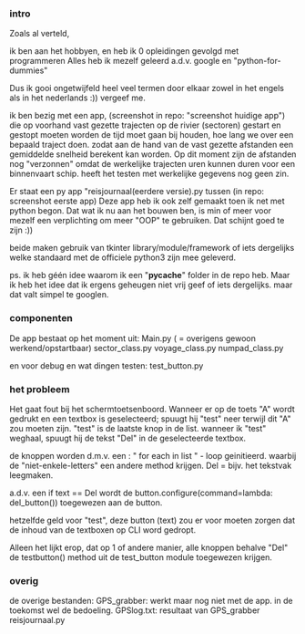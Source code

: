 ### intro ###

Zoals al verteld,

ik ben aan het hobbyen, en heb ik 0 opleidingen gevolgd met programmeren
Alles heb ik mezelf geleerd a.d.v. google en "python-for-dummies" 

Dus ik gooi ongetwijfeld heel veel termen door elkaar zowel in het engels als
in het nederlands :)) vergeef me. 

ik ben bezig met een app, (screenshot in repo: "screenshot huidige app")
die op voorhand vast gezette trajecten op de rivier (sectoren) gestart en gestopt moeten worden
de tijd moet gaan bij houden, hoe lang we over een bepaald traject doen. zodat aan de hand van de vast gezette afstanden
een gemiddelde snelheid berekent kan worden. Op dit moment zijn de afstanden nog "verzonnen" omdat de werkelijke trajecten
uren kunnen duren voor een binnenvaart schip. heeft het testen met werkelijke gegevens nog geen zin. 

Er staat een py app "reisjournaal(eerdere versie).py tussen (in repo: screenshot eerste app)
Deze app heb ik ook zelf gemaakt toen ik net met python begon. 
Dat wat ik nu aan het bouwen ben, is min of meer voor mezelf een verplichting om meer "OOP" te gebruiken. 
Dat schijnt goed te zijn :)) 

beide maken gebruik van tkinter library/module/framework of iets dergelijks welke standaard met de officiele python3 zijn mee geleverd.

ps. ik heb géén idee waarom ik een "__pycache__" folder in de repo heb. Maar ik heb het idee dat ik ergens geheugen niet vrij geef of iets dergelijks.
maar dat valt simpel te googlen. 


### componenten ###
De app bestaat op het moment uit:
Main.py ( = overigens gewoon werkend/opstartbaar)
sector_class.py
voyage_class.py
numpad_class.py

en voor debug en wat dingen testen:
test_button.py


### het probleem ###
Het gaat fout bij het schermtoetsenboord.
Wanneer er op de toets "A" wordt gedrukt en een textbox is geselecteerd;
spuugt hij "test" neer terwijl dit "A" zou moeten zijn. "test" is de laatste knop in de list.
wanneer ik "test" weghaal, spuugt hij de tekst "Del" in de geselecteerde textbox. 

de knoppen worden d.m.v. een : " for each in list " - loop geinitieerd.
waarbij de "niet-enkele-letters" een andere method krijgen. 
Del = bijv. het tekstvak leegmaken. 

a.d.v. een if text == Del
wordt de button.configure(command=lambda: del_button()) toegewezen aan de button. 

hetzelfde geld voor "test", 
deze button (text) zou er voor moeten zorgen dat de inhoud van de textboxen op CLI word gedropt.

Alleen het lijkt erop, dat op 1 of andere manier, alle knoppen behalve "Del" de testbutton() method uit de test_button module toegewezen krijgen.


### overig ###
de overige bestanden:
GPS_grabber: werkt maar nog niet met de app. in de toekomst wel de bedoeling. 
GPSlog.txt: resultaat van GPS_grabber
reisjournaal.py


